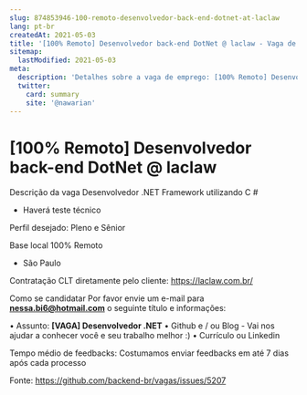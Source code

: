 ```yaml
---
slug: 874853946-100-remoto-desenvolvedor-back-end-dotnet-at-laclaw
lang: pt-br
createdAt: 2021-05-03
title: '[100% Remoto] Desenvolvedor back-end DotNet @ laclaw - Vaga de Emprego'
sitemap:
  lastModified: 2021-05-03
meta:
  description: 'Detalhes sobre a vaga de emprego: [100% Remoto] Desenvolvedor back-end DotNet @ laclaw'
  twitter:
    card: summary
    site: '@nawarian'
---
```


# [100% Remoto] Desenvolvedor back-end DotNet @ laclaw

Descrição da vaga
Desenvolvedor .NET Framework utilizando C #
* Haverá teste técnico

Perfil desejado: Pleno e Sênior

Base local
100% Remoto
- São Paulo

Contratação CLT diretamente pelo cliente: https://laclaw.com.br/

Como se candidatar
Por favor envie um e-mail para **nessa.bi6@hotmail.com** o seguinte título e informações:

• Assunto: **[VAGA] Desenvolvedor .NET**
• Github e / ou Blog - Vai nos ajudar a conhecer você e seu trabalho melhor :)
• Currículo ou Linkedin

Tempo médio de feedbacks: Costumamos enviar feedbacks em até 7 dias após cada processo

Fonte: https://github.com/backend-br/vagas/issues/5207